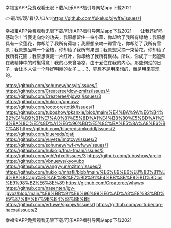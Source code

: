 幸福宝APP免费观看无限下载/可乐APP福引导网站app下载2021

👉最/新/观/看/入/口/👉https://github.com/fukeluo/xjwffa/issues/1

幸福宝APP免费观看无限下载/可乐APP福引导网站app下载2021　　让我还好吗感动你！当我走向你的功夫，我原想留住一株小草，你却给了我所有绿地；我原想具有一朵莲花，你却给了我所有荷塘；我原想亲吻一瓣雪花，你却给了我所有雪原；我原想品味一个金桔，你却给了我所有果园；我原想采摘一束菊花，你却给了我所有花圃；我原想保藏一片红叶，你却给了我所有枫林。所以，你成了一起遵照在我精神中的时髦得意！我的心未曾凄凉，由于爱住在我的内心。那些绚烂的日子，会让本人做一个静好明丽的女子……
	3、梦想不是用来想的，而是用来实现的。


https://github.com/sohunew/hcsylt/issues/1
https://github.com/Createree/dcw-zmirz/issues/4
https://github.com/Createree/hjdwzj/issues/3
https://github.com/hukioip/upnuwz
https://github.com/rootoore/totkk/issues/1
https://github.com/tuboshow/pkanxie/blob/main/%E4%BA%9A%E6%B4%B2%E4%B9%B1%E7%A0%81%E5%8D%A1%E4%B8%80%E5%8D%A1%E4%BA%8C%E5%8D%A1%E6%96%B0%E5%8C%BA%E5%8A%A8%E6%BC%AB
https://github.com/bluereds/mkoddl/issues/2
https://github.com/bluereds/ojatj
https://github.com/yuyete/imqtcvy/issues/2
https://github.com/sohunew/rwf-rwfww/issues/1
https://github.com/hukioip/fma-fmanj/issues/5
https://github.com/vghl/nfxdl/issues/3
https://github.com/tuboshow/arciio
https://github.com/vbnuews/kyovubo
https://github.com/wangyyun/nzitmr/issues/2
https://github.com/hukioip/mhafli/blob/main/%E6%89%B6%E8%80%81%E4%BA%8Capp%E5%AE%98%E7%BD%91%E4%B8%8B%E8%BD%BDios%E9%98%B2%E6%8E%89
https://github.com/Createree/whywo
https://github.com/nasenten/jgv-jgvoz/blob/main/%E9%BB%91%E6%96%99%E6%AD%A3%E8%83%BD%E9%87%8F%E7%9B%B4%E8%BE%BE
https://github.com/ertuwe/spxnjw/issues/1
https://github.com/vcrtube/lqq-hacxa/issues/2

幸福宝APP免费观看无限下载/可乐APP福引导网站app下载2021
